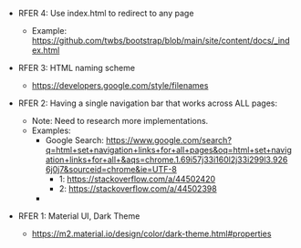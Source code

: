 
- RFER 4: Use index.html to redirect to any page
    - Example: https://github.com/twbs/bootstrap/blob/main/site/content/docs/_index.html

- RFER 3: HTML naming scheme
    - https://developers.google.com/style/filenames

- RFER 2: Having a single navigation bar that works across ALL pages:
    - Note: Need to research more implementations.
    - Examples:
        - Google Search: https://www.google.com/search?q=html+set+navigation+links+for+all+pages&oq=html+set+navigation+links+for+all+&aqs=chrome.1.69i57j33i160l2j33i299l3.9266j0j7&sourceid=chrome&ie=UTF-8
            - 1: https://stackoverflow.com/a/44502420
            - 2: https://stackoverflow.com/a/44502398
        - 

- RFER 1: Material UI, Dark Theme
    - https://m2.material.io/design/color/dark-theme.html#properties
